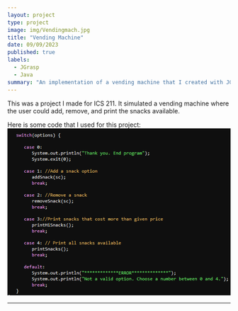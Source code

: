 ```yaml
---
layout: project
type: project
image: img/Vendingmach.jpg
title: "Vending Machine"
date: 09/09/2023
published: true
labels:
  - JGrasp
  - Java
summary: "An implementation of a vending machine that I created with JGrasp.  This was made for ICS 211"
---
```


This was a project I made for ICS 211.  It simulated a vending machine where the user could add, remove, and print the snacks available.
</pre>

Here is some code that I used for this project:
<img class="img-fluid" src="../img/Vendingmachineopts.png">

<hr>
